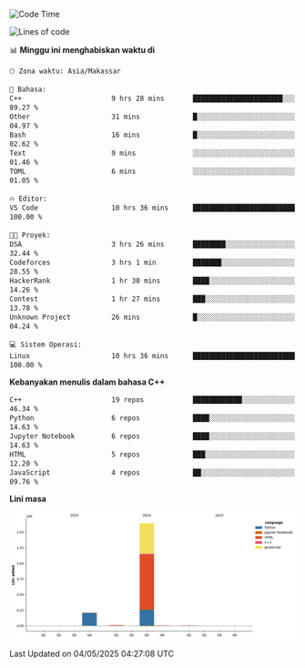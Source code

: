 <!--START_SECTION:waka-->
![Code Time](http://img.shields.io/badge/Code%20Time-188%20hrs%2058%20mins-blue)

![Lines of code](https://img.shields.io/badge/Sejak%20Hello%20World%20aku%20telah%20menulis-1.9%20million%20baris%20kode-blue)

📊 **Minggu ini menghabiskan waktu di** 

```text
🕑︎ Zona waktu: Asia/Makassar

💬 Bahasa: 
C++                      9 hrs 28 mins       ██████████████████████░░░   89.27 % 
Other                    31 mins             █░░░░░░░░░░░░░░░░░░░░░░░░   04.97 % 
Bash                     16 mins             █░░░░░░░░░░░░░░░░░░░░░░░░   02.62 % 
Text                     9 mins              ░░░░░░░░░░░░░░░░░░░░░░░░░   01.46 % 
TOML                     6 mins              ░░░░░░░░░░░░░░░░░░░░░░░░░   01.05 % 

🔥 Editor: 
VS Code                  10 hrs 36 mins      █████████████████████████   100.00 % 

🐱‍💻 Proyek: 
DSA                      3 hrs 26 mins       ████████░░░░░░░░░░░░░░░░░   32.44 % 
Codeforces               3 hrs 1 min         ███████░░░░░░░░░░░░░░░░░░   28.55 % 
HackerRank               1 hr 30 mins        ████░░░░░░░░░░░░░░░░░░░░░   14.26 % 
Contest                  1 hr 27 mins        ███░░░░░░░░░░░░░░░░░░░░░░   13.78 % 
Unknown Project          26 mins             █░░░░░░░░░░░░░░░░░░░░░░░░   04.24 % 

💻 Sistem Operasi: 
Linux                    10 hrs 36 mins      █████████████████████████   100.00 % 
```

**Kebanyakan menulis dalam bahasa C++** 

```text
C++                      19 repos            ████████████░░░░░░░░░░░░░   46.34 % 
Python                   6 repos             ████░░░░░░░░░░░░░░░░░░░░░   14.63 % 
Jupyter Notebook         6 repos             ████░░░░░░░░░░░░░░░░░░░░░   14.63 % 
HTML                     5 repos             ███░░░░░░░░░░░░░░░░░░░░░░   12.20 % 
JavaScript               4 repos             ██░░░░░░░░░░░░░░░░░░░░░░░   09.76 % 
```



**Lini masa**

![Lines of Code chart](https://raw.githubusercontent.com/yusuf601/yusuf601/main/assets/bar_graph.png)


 Last Updated on 04/05/2025 04:27:08 UTC
<!--END_SECTION:waka-->
